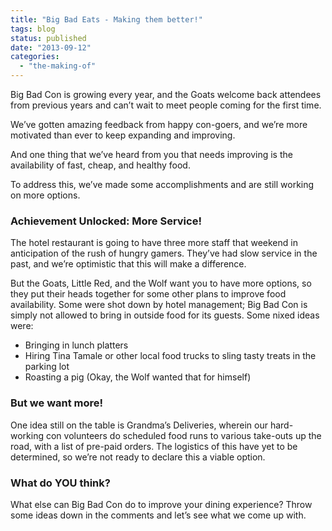 ```yaml
---
title: "Big Bad Eats - Making them better!"
tags: blog
status: published
date: "2013-09-12"
categories: 
  - "the-making-of"
---
```


Big Bad Con is growing every year, and the Goats welcome back attendees from previous years and can’t wait to meet people coming for the first time.

We’ve gotten amazing feedback from happy con-goers, and we’re more motivated than ever to keep expanding and improving.

And one thing that we’ve heard from you that needs improving is the availability of fast, cheap, and healthy food.

To address this, we’ve made some accomplishments and are still working on more options.

### Achievement Unlocked: More Service!

The hotel restaurant is going to have three more staff that weekend in anticipation of the rush of hungry gamers. They’ve had slow service in the past, and we’re optimistic that this will make a difference.

But the Goats, Little Red, and the Wolf want you to have more options, so they put their heads together for some other plans to improve food availability. Some were shot down by hotel management; Big Bad Con is simply not allowed to bring in outside food for its guests. Some nixed ideas were:

- Bringing in lunch platters
- Hiring Tina Tamale or other local food trucks to sling tasty treats in the parking lot
- Roasting a pig (Okay, the Wolf wanted that for himself)

### But we want more!

One idea still on the table is Grandma’s Deliveries, wherein our hard-working con volunteers do scheduled food runs to various take-outs up the road, with a list of pre-paid orders. The logistics of this have yet to be determined, so we’re not ready to declare this a viable option.

### What do YOU think?

What else can Big Bad Con do to improve your dining experience? Throw some ideas down in the comments and let’s see what we come up with.
